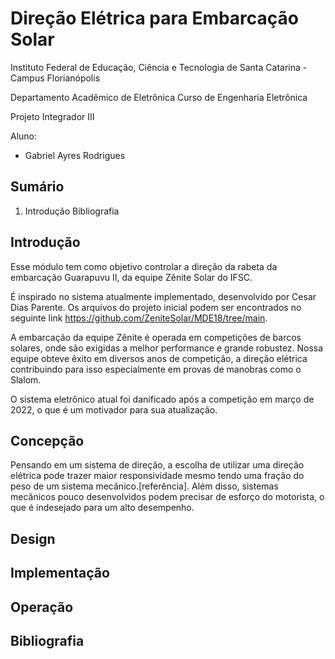 # Direção Elétrica para Embarcação Solar

Instituto Federal de Educação, Ciência e Tecnologia de Santa Catarina - Campus Florianópolis

Departamento Acadêmico de Eletrônica Curso de Engenharia Eletrônica

Projeto Integrador III

Aluno:

* Gabriel Ayres Rodrigues

## Sumário

1. Introdução
 Bibliografia


## Introdução 

Esse módulo tem como objetivo controlar a direção da rabeta da embarcação Guarapuvu II, da equipe Zênite Solar do IFSC.

É inspirado no sistema atualmente implementado, desenvolvido por Cesar Dias Parente. Os arquivos do projeto inicial podem ser encontrados no seguinte link https://github.com/ZeniteSolar/MDE18/tree/main.

A embarcação da equipe Zênite é operada em competições de barcos solares, onde são exigidas a melhor performance e grande robustez. Nossa equipe obteve êxito em diversos anos de competição, a direção elétrica contribuindo para isso especialmente em provas de manobras como o Slalom.

O sistema eletrônico atual foi danificado após a competição em março de 2022, o que é um motivador para sua atualização. 

## Concepção

Pensando em um sistema de direção, a escolha de utilizar uma direção elétrica pode trazer maior responsividade mesmo tendo uma fração do peso de um sistema mecânico.[referência]. Além disso, sistemas mecânicos pouco desenvolvidos podem precisar de esforço do motorista, o que é indesejado para um alto desempenho.



## Design


## Implementação


## Operação


## Bibliografia






